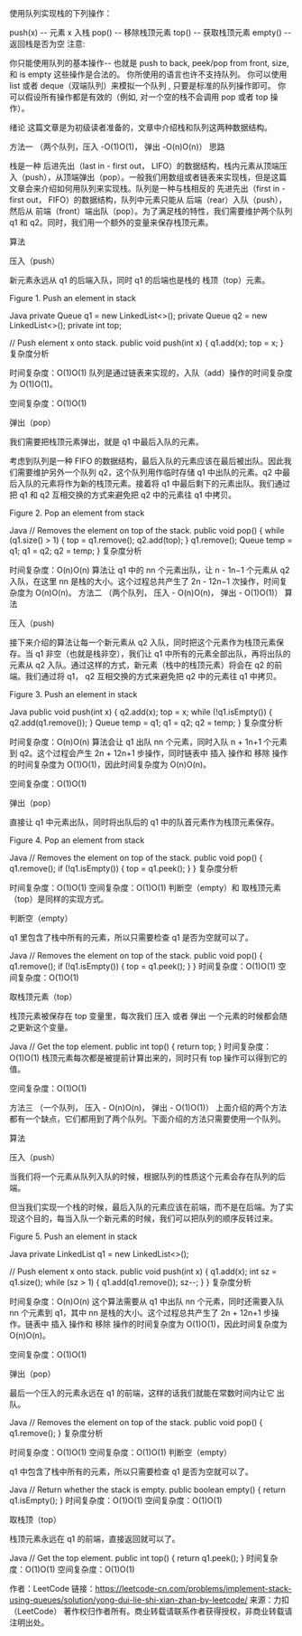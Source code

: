 使用队列实现栈的下列操作：

push(x) -- 元素 x 入栈
pop() -- 移除栈顶元素
top() -- 获取栈顶元素
empty() -- 返回栈是否为空
注意:

你只能使用队列的基本操作-- 也就是 push to back, peek/pop from front, size, 和 is empty 这些操作是合法的。
你所使用的语言也许不支持队列。 你可以使用 list 或者 deque（双端队列）来模拟一个队列 , 只要是标准的队列操作即可。
你可以假设所有操作都是有效的（例如, 对一个空的栈不会调用 pop 或者 top 操作）。


绪论
这篇文章是为初级读者准备的，文章中介绍栈和队列这两种数据结构。

方法一 （两个队列，压入 -O(1)O(1)， 弹出 -O(n)O(n)）
思路

栈是一种 后进先出（last in - first out， LIFO）的数据结构，栈内元素从顶端压入（push），从顶端弹出（pop）。一般我们用数组或者链表来实现栈，但是这篇文章会来介绍如何用队列来实现栈。队列是一种与栈相反的 先进先出（first in - first out， FIFO）的数据结构，队列中元素只能从 后端（rear）入队（push），然后从 前端（front）端出队（pop）。为了满足栈的特性，我们需要维护两个队列 q1 和 q2。同时，我们用一个额外的变量来保存栈顶元素。

算法

压入（push）

新元素永远从 q1 的后端入队，同时 q1 的后端也是栈的 栈顶（top）元素。



Figure 1. Push an element in stack

Java
private Queue<Integer> q1 = new LinkedList<>();
private Queue<Integer> q2 = new LinkedList<>();
private int top;

// Push element x onto stack.
public void push(int x) {
    q1.add(x);
    top = x;
}
复杂度分析

时间复杂度：O(1)O(1)
队列是通过链表来实现的，入队（add）操作的时间复杂度为 O(1)O(1)。

空间复杂度：O(1)O(1)

弹出（pop）

我们需要把栈顶元素弹出，就是 q1 中最后入队的元素。

考虑到队列是一种 FIFO 的数据结构，最后入队的元素应该在最后被出队。因此我们需要维护另外一个队列 q2，这个队列用作临时存储 q1 中出队的元素。q2 中最后入队的元素将作为新的栈顶元素。接着将 q1 中最后剩下的元素出队。我们通过把 q1 和 q2 互相交换的方式来避免把 q2 中的元素往 q1 中拷贝。



Figure 2. Pop an element from stack

Java
// Removes the element on top of the stack.
public void pop() {
    while (q1.size() > 1) {
        top = q1.remove();
        q2.add(top);
    }
    q1.remove();
    Queue<Integer> temp = q1;
    q1 = q2;
    q2 = temp;
}
复杂度分析

时间复杂度：O(n)O(n)
算法让 q1 中的 nn 个元素出队，让 n - 1n−1 个元素从 q2 入队，在这里 nn 是栈的大小。这个过程总共产生了 2n - 12n−1 次操作，时间复杂度为 O(n)O(n)。
方法二 （两个队列， 压入 - O(n)O(n)， 弹出 - O(1)O(1)）
算法

压入（push)

接下来介绍的算法让每一个新元素从 q2 入队，同时把这个元素作为栈顶元素保存。当 q1 非空（也就是栈非空），我们让 q1 中所有的元素全部出队，再将出队的元素从 q2 入队。通过这样的方式，新元素（栈中的栈顶元素）将会在 q2 的前端。我们通过将 q1， q2 互相交换的方式来避免把 q2 中的元素往 q1 中拷贝。



Figure 3. Push an element in stack

Java
public void push(int x) {
    q2.add(x);
    top = x;
    while (!q1.isEmpty()) {                
        q2.add(q1.remove());
    }
    Queue<Integer> temp = q1;
    q1 = q2;
    q2 = temp;
}
复杂度分析

时间复杂度：O(n)O(n)
算法会让 q1 出队 nn 个元素，同时入队 n + 1n+1 个元素到 q2。这个过程会产生 2n + 12n+1 步操作，同时链表中 插入 操作和 移除 操作的时间复杂度为 O(1)O(1)，因此时间复杂度为 O(n)O(n)。

空间复杂度：O(1)O(1)

弹出（pop）

直接让 q1 中元素出队，同时将出队后的 q1 中的队首元素作为栈顶元素保存。



Figure 4. Pop an element from stack

Java
// Removes the element on top of the stack.
public void pop() {
    q1.remove();
    if (!q1.isEmpty()) {
    	top = q1.peek();
    }
}
复杂度分析

时间复杂度：O(1)O(1)
空间复杂度：O(1)O(1)
判断空（empty）和 取栈顶元素（top）是同样的实现方式。

判断空（empty）

q1 里包含了栈中所有的元素，所以只需要检查 q1 是否为空就可以了。

Java
// Removes the element on top of the stack.
public void pop() {
    q1.remove();
    if (!q1.isEmpty()) {
    	top = q1.peek();
    }
}
时间复杂度：O(1)O(1)
空间复杂度：O(1)O(1)

取栈顶元素（top）

栈顶元素被保存在 top 变量里，每次我们 压入 或者 弹出 一个元素的时候都会随之更新这个变量。

Java
// Get the top element.
public int top() {
    return top;
}
时间复杂度：O(1)O(1)
栈顶元素每次都是被提前计算出来的，同时只有 top 操作可以得到它的值。

空间复杂度：O(1)O(1)

方法三 （一个队列， 压入 - O(n)O(n)， 弹出 - O(1)O(1)）
上面介绍的两个方法都有一个缺点，它们都用到了两个队列。下面介绍的方法只需要使用一个队列。

算法

压入（push）

当我们将一个元素从队列入队的时候，根据队列的性质这个元素会存在队列的后端。

但当我们实现一个栈的时候，最后入队的元素应该在前端，而不是在后端。为了实现这个目的，每当入队一个新元素的时候，我们可以把队列的顺序反转过来。



Figure 5. Push an element in stack

Java
private LinkedList<Integer> q1 = new LinkedList<>();

// Push element x onto stack.
public void push(int x) {
    q1.add(x);
    int sz = q1.size();
    while (sz > 1) {
        q1.add(q1.remove());
        sz--;
    }
}
复杂度分析

时间复杂度：O(n)O(n)
这个算法需要从 q1 中出队 nn 个元素，同时还需要入队 nn 个元素到 q1，其中 nn 是栈的大小。这个过程总共产生了 2n + 12n+1 步操作。链表中 插入 操作和 移除 操作的时间复杂度为 O(1)O(1)，因此时间复杂度为 O(n)O(n)。

空间复杂度：O(1)O(1)

弹出（pop）

最后一个压入的元素永远在 q1 的前端，这样的话我们就能在常数时间内让它 出队。

Java
// Removes the element on top of the stack.
public void pop() {
    q1.remove();
}
复杂度分析

时间复杂度：O(1)O(1)
空间复杂度：O(1)O(1)
判断空（empty）

q1 中包含了栈中所有的元素，所以只需要检查 q1 是否为空就可以了。

Java
// Return whether the stack is empty.
public boolean empty() {
    return q1.isEmpty();
}
时间复杂度：O(1)O(1)
空间复杂度：O(1)O(1)

取栈顶（top）

栈顶元素永远在 q1 的前端，直接返回就可以了。

Java
// Get the top element.
public int top() {
    return q1.peek();
}
时间复杂度：O(1)O(1)
空间复杂度：O(1)O(1)

作者：LeetCode
链接：https://leetcode-cn.com/problems/implement-stack-using-queues/solution/yong-dui-lie-shi-xian-zhan-by-leetcode/
来源：力扣（LeetCode）
著作权归作者所有。商业转载请联系作者获得授权，非商业转载请注明出处。
